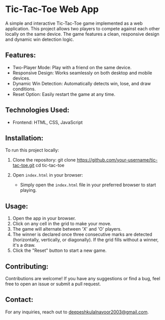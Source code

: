 Tic-Tac-Toe Web App
===================

A simple and interactive Tic-Tac-Toe game implemented as a web application. This project allows two players to compete against each other locally on the same device. The game features a clean, responsive design and dynamic win detection logic.

Features:
---------
- Two-Player Mode: Play with a friend on the same device.
- Responsive Design: Works seamlessly on both desktop and mobile devices.
- Dynamic Win Detection: Automatically detects win, lose, and draw conditions.
- Reset Option: Easily restart the game at any time.

Technologies Used:
------------------
- Frontend: HTML, CSS, JavaScript

Installation:
-------------
To run this project locally:

1. Clone the repository:
   git clone https://github.com/your-username/tic-tac-toe.git
   cd tic-tac-toe

2. Open `index.html` in your browser:
   - Simply open the `index.html` file in your preferred browser to start playing.

Usage:
------
1. Open the app in your browser.
2. Click on any cell in the grid to make your move.
3. The game will alternate between 'X' and 'O' players.
4. The winner is declared once three consecutive marks are detected (horizontally, vertically, or diagonally). If the grid fills without a winner, it's a draw.
5. Click the "Reset" button to start a new game.

Contributing:
-------------
Contributions are welcome! If you have any suggestions or find a bug, feel free to open an issue or submit a pull request.


Contact:
--------
For any inquiries, reach out to deepeshkulalnavoor2003@gmail.com.
